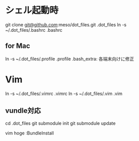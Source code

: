 # シェル起動時

git clone git@github.com:meso/dot_files.git .dot_files
ln -s ~/.dot_files/.bashrc .bashrc

## for Mac

ln -s ~/.dot_files/.profile .profile
.bash_extra: 各端末向けに修正

# Vim

ln -s ~/.dot_files/.vimrc .vimrc
ln -s ~/.dot_files/.vim .vim

## vundle対応

cd .dot_files
git submodule init
git submodule update

vim hoge
:BundleInstall

